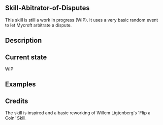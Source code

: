 ## Skill-Abitrator-of-Disputes
This skill is still a work in progress (WIP). It uses a very basic random event to let Mycroft arbitrate a dispute.

## Description

## Current state
WIP

## Examples

## Credits

The skill is inspired and a basic reworking of Willem Ligtenberg's 'Flip a Coin' Skill. 

